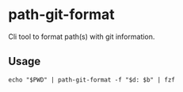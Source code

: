 # path-git-format

Cli tool to format path(s) with git information.

## Usage

```
echo "$PWD" | path-git-format -f "$d: $b" | fzf
```
